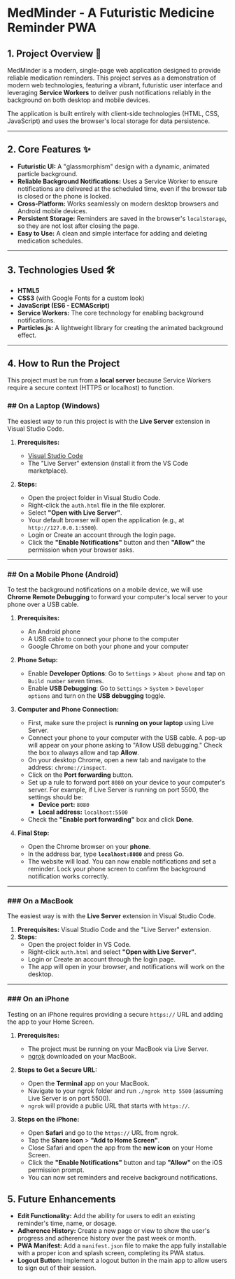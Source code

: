 # MedMinder - A Futuristic Medicine Reminder PWA

## 1. Project Overview 🚀

MedMinder is a modern, single-page web application designed to provide reliable medication reminders. This project serves as a demonstration of modern web technologies, featuring a vibrant, futuristic user interface and leveraging **Service Workers** to deliver push notifications reliably in the background on both desktop and mobile devices.

The application is built entirely with client-side technologies (HTML, CSS, JavaScript) and uses the browser's local storage for data persistence.

---

## 2. Core Features ✨

* **Futuristic UI:** A "glassmorphism" design with a dynamic, animated particle background.
* **Reliable Background Notifications:** Uses a Service Worker to ensure notifications are delivered at the scheduled time, even if the browser tab is closed or the phone is locked.
* **Cross-Platform:** Works seamlessly on modern desktop browsers and Android mobile devices.
* **Persistent Storage:** Reminders are saved in the browser's `localStorage`, so they are not lost after closing the page.
* **Easy to Use:** A clean and simple interface for adding and deleting medication schedules.

---

## 3. Technologies Used 🛠️

* **HTML5**
* **CSS3** (with Google Fonts for a custom look)
* **JavaScript (ES6 - ECMAScript)**
* **Service Workers:** The core technology for enabling background notifications.
* **Particles.js:** A lightweight library for creating the animated background effect.

---

## 4. How to Run the Project

This project must be run from a **local server** because Service Workers require a secure context (HTTPS or localhost) to function.

### ## On a Laptop (Windows)

The easiest way to run this project is with the **Live Server** extension in Visual Studio Code.

1.  **Prerequisites:**
    * [Visual Studio Code](https://code.visualstudio.com/)
    * The "Live Server" extension (install it from the VS Code marketplace).

2.  **Steps:**
    * Open the project folder in Visual Studio Code.
    * Right-click the `auth.html` file in the file explorer.
    * Select **"Open with Live Server"**.
    * Your default browser will open the application (e.g., at `http://127.0.0.1:5500`).
    * Login or Create an account through the login page.
    * Click the **"Enable Notifications"** button and then **"Allow"** the permission when your browser asks.

---

### ## On a Mobile Phone (Android)

To test the background notifications on a mobile device, we will use **Chrome Remote Debugging** to forward your computer's local server to your phone over a USB cable.

1.  **Prerequisites:**
    * An Android phone
    * A USB cable to connect your phone to the computer
    * Google Chrome on both your phone and your computer

2.  **Phone Setup:**
    * Enable **Developer Options**: Go to `Settings` > `About phone` and tap on `Build number` seven times.
    * Enable **USB Debugging**: Go to `Settings` > `System` > `Developer options` and turn on the **USB debugging** toggle.

3.  **Computer and Phone Connection:**
    * First, make sure the project is **running on your laptop** using Live Server.
    * Connect your phone to your computer with the USB cable. A pop-up will appear on your phone asking to "Allow USB debugging." Check the box to always allow and tap **Allow**.
    * On your desktop Chrome, open a new tab and navigate to the address: `chrome://inspect`.
    * Click on the **Port forwarding** button.
    * Set up a rule to forward port `8080` on your device to your computer's server. For example, if Live Server is running on port 5500, the settings should be:
        * **Device port:** `8080`
        * **Local address:** `localhost:5500`
    * Check the **"Enable port forwarding"** box and click **Done**.

4.  **Final Step:**
    * Open the Chrome browser on your **phone**.
    * In the address bar, type **`localhost:8080`** and press Go.
    * The website will load. You can now enable notifications and set a reminder. Lock your phone screen to confirm the background notification works correctly.

---

### ### On a MacBook

The easiest way is with the **Live Server** extension in Visual Studio Code.

1.  **Prerequisites:** Visual Studio Code and the "Live Server" extension.
2.  **Steps:**
    * Open the project folder in VS Code.
    * Right-click `auth.html` and select **"Open with Live Server"**.
    * Login or Create an account through the login page.
    * The app will open in your browser, and notifications will work on the desktop.

---

### ### On an iPhone

Testing on an iPhone requires providing a secure `https://` URL and adding the app to your Home Screen.

1.  **Prerequisites:**
    * The project must be running on your MacBook via Live Server.
    * [ngrok](https://ngrok.com/download) downloaded on your MacBook.

2.  **Steps to Get a Secure URL:**
    * Open the **Terminal** app on your MacBook.
    * Navigate to your ngrok folder and run `./ngrok http 5500` (assuming Live Server is on port 5500).
    * `ngrok` will provide a public URL that starts with `https://`.

3.  **Steps on the iPhone:**
    * Open **Safari** and go to the `https://` URL from ngrok.
    * Tap the **Share icon** > **"Add to Home Screen"**.
    * Close Safari and open the app from the **new icon** on your Home Screen.
    * Click the **"Enable Notifications"** button and tap **"Allow"** on the iOS permission prompt.
    * You can now set reminders and receive background notifications.

## 5. Future Enhancements

* **Edit Functionality:** Add the ability for users to edit an existing reminder's time, name, or dosage.
* **Adherence History:** Create a new page or view to show the user's progress and adherence history over the past week or month.
* **PWA Manifest:** Add a `manifest.json` file to make the app fully installable with a proper icon and splash screen, completing its PWA status.
* **Logout Button:** Implement a logout button in the main app to allow users to sign out of their session.